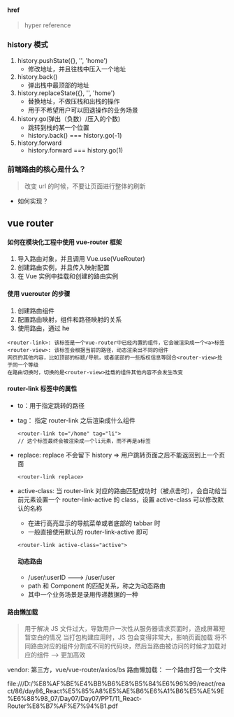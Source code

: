 #### href

> hyper reference

### history 模式

1. history.pushState({}, '', 'home')
   - 修改地址，并且往栈中压入一个地址
2. history.back()
   - 弹出栈中最顶部的地址
3. history.replaceState({}, '', 'home')
   - 替换地址，不做压栈和出栈的操作
   - 用于不希望用户可以回退操作的业务场景
4. history.go(弹出（负数）/压入的个数)
   - 跳转到栈的某一个位置
   - history.back() === history.go(-1)
5. history.forward
   - history.forward === history.go(1)

### 前端路由的核心是什么？

> 改变 url 的时候，不要让页面进行整体的刷新

- 如何实现？

## vue router

#### 如何在模块化工程中使用 vue-router 框架

1. 导入路由对象，并且调用 Vue.use(VueRouter)
2. 创建路由实例，并且传入映射配置
3. 在 Vue 实例中挂载和创建的路由实例

#### 使用 vuerouter 的步骤

1. 创建路由组件
2. 配置路由映射，组件和路径映射的关系
3. 使用路由，通过<router-link> he <router-view>

```
<router-link>: 该标签是一个vue-router中已经内置的组件，它会被渲染成一个<a>标签
<router-view>: 该标签会根据当前的路径，动态渲染出不同的组件
网页的其他内容，比如顶部的标题/导航，或者底部的一些版权信息等回合<router-view>处于同一个等级
在路由切换时，切换的是<router-view>挂载的组件其他内容不会发生改变

```

#### router-link 标签中的属性

- to：用于指定跳转的路径

- tag： 指定 router-link 之后渲染成什么组件

  ```
  <router-link to="/home" tag="li">
  // 这个标签最终会被渲染成一个li元素，而不再是a标签
  ```

- replace: replace 不会留下 history => 用户跳转页面之后不能返回到上一个页面

  ```
  <router-link replace>
  ```

- active-class: 当 router-link 对应的路由匹配成功时（被点击时），会自动给当前元素设置一个 router-link-active 的 class，设置 active-class 可以修改默认的名称

  - 在进行高亮显示的导航菜单或者底部的 tabbar 时
  - 一般直接使用默认的 router-link-active 即可

  ```
  <router-link active-class="active">
  ```

  #### 动态路由

  - /user/:userID ---> /user/user
  - path 和 Component 的匹配关系，称之为动态路由
  - 其中一个业务场景是录用传递数据的一种

#### 路由懒加载

> 用于解决 JS 文件过大，导致用户一次性从服务器请求页面时，造成屏幕短暂空白的情况
> 当打包构建应用时，JS 包会变得非常大，影响页面加载
> 将不同路由对应的组件分割成不同的代码块，然后当路由被访问的时候才加载对应的组件 --> 更加高效

vendor: 第三方，vue/vue-router/axios/bs
路由懒加载： 一个路由打包一个文件

file:///D:/%E8%AF%BE%E4%BB%B6%E8%B5%84%E6%96%99/react/react/86/day86_React%E5%85%A8%E5%AE%B6%E6%A1%B6%E5%AE%9E%E6%88%98_07/Day07/Day07/PPT/11_React-Router%E8%B7%AF%E7%94%B1.pdf
